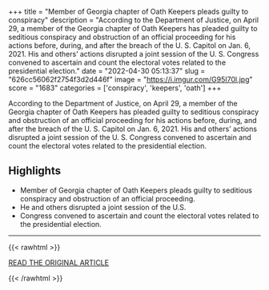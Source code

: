 +++
title = "Member of Georgia chapter of Oath Keepers pleads guilty to conspiracy"
description = "According to the Department of Justice, on April 29, a member of the Georgia chapter of Oath Keepers has pleaded guilty to seditious conspiracy and obstruction of an official proceeding for his actions before, during, and after the breach of the U. S. Capitol on Jan. 6, 2021.  His and others’ actions disrupted a joint session of the U. S. Congress convened to ascertain and count the electoral votes related to the presidential election."
date = "2022-04-30 05:13:37"
slug = "626cc56062f2754f3d2d446f"
image = "https://i.imgur.com/G95I70l.jpg"
score = "1683"
categories = ['conspiracy', 'keepers', 'oath']
+++

According to the Department of Justice, on April 29, a member of the Georgia chapter of Oath Keepers has pleaded guilty to seditious conspiracy and obstruction of an official proceeding for his actions before, during, and after the breach of the U. S. Capitol on Jan. 6, 2021.  His and others’ actions disrupted a joint session of the U. S. Congress convened to ascertain and count the electoral votes related to the presidential election.

## Highlights

- Member of Georgia chapter of Oath Keepers pleads guilty to seditious conspiracy and obstruction of an official proceeding.
- He and others disrupted a joint session of the U.S.
- Congress convened to ascertain and count the electoral votes related to the presidential election.

---

{{< rawhtml >}}
  <p class="article-category">
    <a target="_blank" href="https://fox28media.com/news/local/member-of-georgia-chapter-of-oath-keepers-pleads-guilty-to-conspiracy">READ THE ORIGINAL ARTICLE</a>
  </p>
{{< /rawhtml >}}

